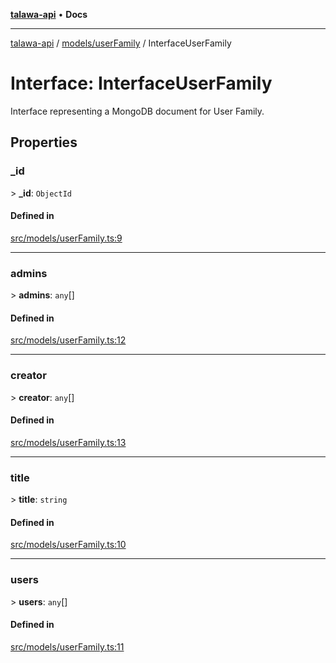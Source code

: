 [**talawa-api**](../../../README.md) • **Docs**

***

[talawa-api](../../../modules.md) / [models/userFamily](../README.md) / InterfaceUserFamily

# Interface: InterfaceUserFamily

Interface representing a MongoDB document for User Family.

## Properties

### \_id

\> **\_id**: `ObjectId`

#### Defined in

[src/models/userFamily.ts:9](https://github.com/PalisadoesFoundation/talawa-api/blob/f4877b986932181336f42a7336754de05976cd97/src/models/userFamily.ts#L9)

***

### admins

\> **admins**: `any`[]

#### Defined in

[src/models/userFamily.ts:12](https://github.com/PalisadoesFoundation/talawa-api/blob/f4877b986932181336f42a7336754de05976cd97/src/models/userFamily.ts#L12)

***

### creator

\> **creator**: `any`[]

#### Defined in

[src/models/userFamily.ts:13](https://github.com/PalisadoesFoundation/talawa-api/blob/f4877b986932181336f42a7336754de05976cd97/src/models/userFamily.ts#L13)

***

### title

\> **title**: `string`

#### Defined in

[src/models/userFamily.ts:10](https://github.com/PalisadoesFoundation/talawa-api/blob/f4877b986932181336f42a7336754de05976cd97/src/models/userFamily.ts#L10)

***

### users

\> **users**: `any`[]

#### Defined in

[src/models/userFamily.ts:11](https://github.com/PalisadoesFoundation/talawa-api/blob/f4877b986932181336f42a7336754de05976cd97/src/models/userFamily.ts#L11)
